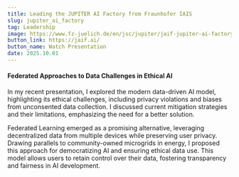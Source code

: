 ```yaml
---
title: Leading the JUPITER AI Factory from Fraunhofer IAIS
slug: jupiter_ai_factory
tag: Leadership
image: https://www.fz-juelich.de/en/jsc/jupiter/jaif-jupiter-ai-factory/mdc.png/@@images/image/huge
button_link: https://jaif.ai/
button_name: Watch Presentation
date: 2025.10.01
---
```

#### Federated Approaches to Data Challenges in Ethical AI

In my recent presentation, I explored the modern data-driven AI model, highlighting its ethical challenges, including privacy violations and biases from unconsented data collection. I discussed current mitigation strategies and their limitations, emphasizing the need for a better solution.

Federated Learning emerged as a promising alternative, leveraging decentralized data from multiple devices while preserving user privacy. Drawing parallels to community-owned microgrids in energy, I proposed this approach for democratizing AI and ensuring ethical data use. This model allows users to retain control over their data, fostering transparency and fairness in AI development.
